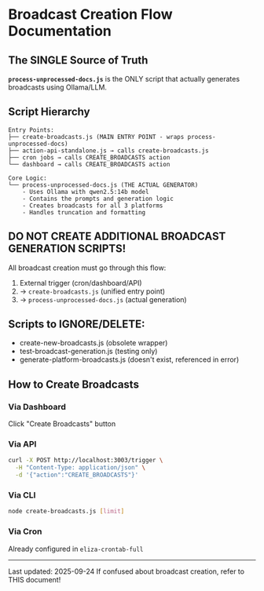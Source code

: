 # Broadcast Creation Flow Documentation

## The SINGLE Source of Truth

**`process-unprocessed-docs.js`** is the ONLY script that actually generates broadcasts using Ollama/LLM.

## Script Hierarchy

```
Entry Points:
├── create-broadcasts.js (MAIN ENTRY POINT - wraps process-unprocessed-docs)
├── action-api-standalone.js → calls create-broadcasts.js
├── cron jobs → calls CREATE_BROADCASTS action
└── dashboard → calls CREATE_BROADCASTS action

Core Logic:
└── process-unprocessed-docs.js (THE ACTUAL GENERATOR)
    - Uses Ollama with qwen2.5:14b model
    - Contains the prompts and generation logic
    - Creates broadcasts for all 3 platforms
    - Handles truncation and formatting
```

## DO NOT CREATE ADDITIONAL BROADCAST GENERATION SCRIPTS!

All broadcast creation must go through this flow:
1. External trigger (cron/dashboard/API)
2. → `create-broadcasts.js` (unified entry point)
3. → `process-unprocessed-docs.js` (actual generation)

## Scripts to IGNORE/DELETE:
- create-new-broadcasts.js (obsolete wrapper)
- test-broadcast-generation.js (testing only)
- generate-platform-broadcasts.js (doesn't exist, referenced in error)

## How to Create Broadcasts

### Via Dashboard
Click "Create Broadcasts" button

### Via API
```bash
curl -X POST http://localhost:3003/trigger \
  -H "Content-Type: application/json" \
  -d '{"action":"CREATE_BROADCASTS"}'
```

### Via CLI
```bash
node create-broadcasts.js [limit]
```

### Via Cron
Already configured in `eliza-crontab-full`

---
Last updated: 2025-09-24
If confused about broadcast creation, refer to THIS document!